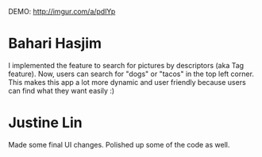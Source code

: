 DEMO: 
http://imgur.com/a/pdlYp

# Bahari Hasjim
I implemented the feature to search for pictures by descriptors (aka Tag feature). Now, users can search for "dogs" or "tacos" in the top left corner. This makes this app a lot more dynamic and user friendly because users can find what they want easily :)

# Justine Lin
Made some final UI changes. Polished up some of the code as well.
